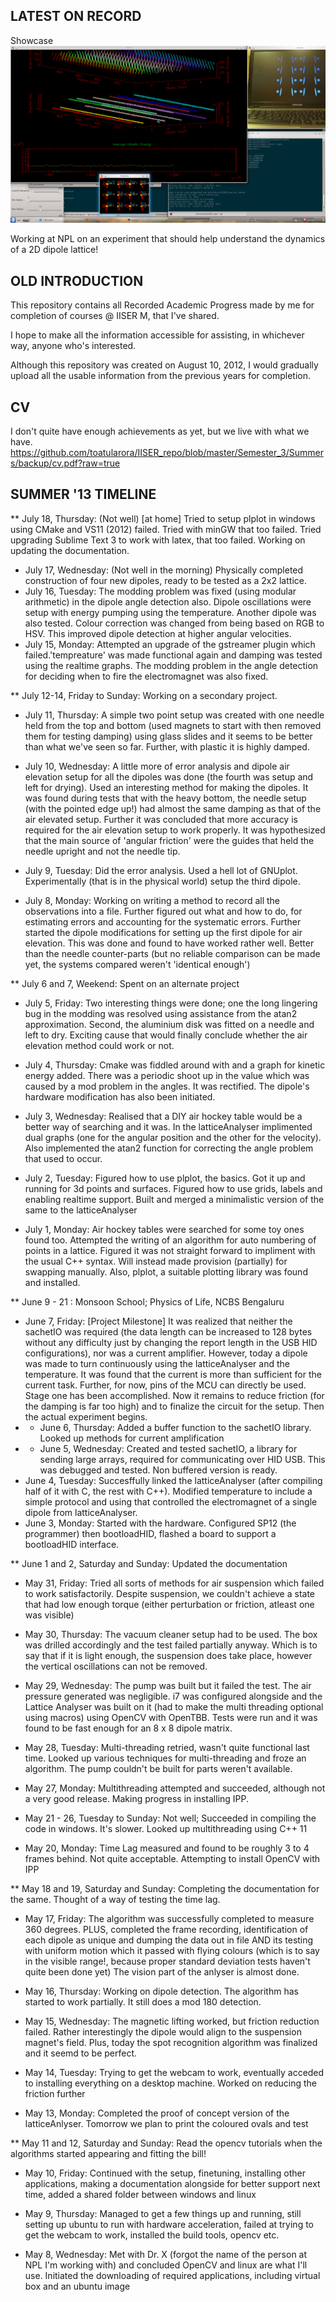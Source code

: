 LATEST ON RECORD
--
Showcase
![Under Progress](Summers_2013/NPL/latticeAnalyser/snapshot12.png "More than Proof of Concept")

Working at NPL on an experiment that should help understand the dynamics of a 2D dipole lattice!

OLD INTRODUCTION
--

This repository contains all Recorded Academic Progress made by me for completion of courses @ IISER M, that I've shared.

I hope to make all the information accessible for assisting, in whichever way, anyone who's interested.

Although this repository was created on August 10, 2012, I would gradually upload all the usable information from the previous years for completion.

CV
--
I don't quite have enough achievements as yet, but we live with what we have.
https://github.com/toatularora/IISER_repo/blob/master/Semester_3/Summers/backup/cv.pdf?raw=true


SUMMER '13 TIMELINE
--
** July 18, Thursday: (Not well) [at home] Tried to setup plplot in windows using CMake and VS11 (2012) failed. Tried with minGW that too failed. Tried upgrading Sublime Text 3 to work with latex, that too failed. Working on updating the documentation.
* July 17, Wednesday: (Not well in the morning) Physically completed construction of four new dipoles, ready to be tested as a 2x2 lattice.
* July 16, Tuesday: The modding problem was fixed (using modular arithmetic) in the dipole angle detection also. Dipole oscillations were setup with energy pumping using the temperature. Another dipole was also tested. Colour correction was changed from being based on RGB to HSV. This improved dipole detection at higher angular velocities.
* July 15, Monday: Attempted an upgrade of the gstreamer plugin which failed.'tempreature' was made functional again and damping was tested using the realtime graphs. The modding problem in the angle detection for deciding when to fire the electromagnet was also fixed.

** July 12-14, Friday to Sunday: Working on a secondary project.

* July 11, Thursday: A simple two point setup was created with one needle held from the top and bottom (used magnets to start with then removed them for testing damping) using glass slides and it seems to be better than what we've seen so far. Further, with plastic it is highly damped.

* July 10, Wednesday: A little more of error analysis and dipole air elevation setup for all the dipoles was done (the fourth was setup and left for drying). Used an interesting method for making the dipoles. It was found during tests that with the heavy bottom, the needle setup (with the pointed edge up!) had almost the same damping as that of the air elevated setup. Further it was concluded that more accuracy is required for the air elevation setup to work properly. It was hypothesized that the main source of 'angular friction' were the guides that held the needle upright and not the needle tip.

* July 9, Tuesday: Did the error analysis. Used a hell lot of GNUplot. Experimentally (that is in the physical world) setup the third dipole.

* July 8, Monday: Working on writing a method to record all the observations into a file. Further figured out what and how to do, for estimating errors and accounting for the systematic errors. Further started the dipole modifications for setting up the first dipole for air elevation. This was done and found to have worked rather well. Better than the needle counter-parts (but no reliable comparison can be made yet, the systems compared weren't 'identical enough')

** July 6 and 7, Weekend: Spent on an alternate project

* July 5, Friday: Two interesting things were done; one the long lingering bug in the modding was resolved using assistance from the atan2 approximation. Second, the aluminium disk was fitted on a needle and left to dry. Exciting cause that would finally conclude whether the air elevation method could work or not.

* July 4, Thursday: Cmake was fiddled around with and a graph for kinetic energy added. There was a periodic shoot up in the value which was caused by a mod problem in the angles. It was rectified. The dipole's hardware modification has also been initiated.

* July 3, Wednesday: Realised that a DIY air hockey table would be a better way of searching and it was. In the latticeAnalyser implimented dual graphs (one for the angular position and the other for the velocity). Also implemented the atan2 function for correcting the angle problem that used to occur.

* July 2, Tuesday: Figured how to use plplot, the basics. Got it up and running for 3d points and surfaces. Figured how to use grids, labels and enabling realtime support. Built and merged a minimalistic version of the same to the latticeAnalyser

* July 1, Monday: Air hockey tables were searched for some toy ones found too. Attempted the writing of an algorithm for auto numbering of points in a lattice. Figured it was not straight forward to impliment with the usual C++ syntax. Will instead made provision (partially) for swapping manually. Also, plplot, a suitable plotting library was found and installed.

** June 9 - 21 : Monsoon School; Physics of Life, NCBS Bengaluru

* June 7, Friday: [Project Milestone] It was realized that neither the sachetIO was required (the data length can be increased to 128 bytes without any difficulty just by changing the report length in the USB HID configurations), nor was a current amplifier. However, today a dipole was made to turn continuously using the latticeAnalyser and the temperature. It was found that the current is more than sufficient for the current task. Further, for now, pins of the MCU can directly be used. Stage one has been accomplished. Now it remains to reduce friction (for the damping is far too high) and to finalize the circuit for the setup. Then the actual experiment begins.
* * June 6, Thursday: Added a buffer function to the sachetIO library. Looked up methods for current amplification
* * June 5, Wednesday: Created and tested sachetIO, a library for sending large arrays, required for communicating over HID USB. This was debugged and tested. Non buffered version is ready.
* June 4, Tuesday: Succesffully linked the latticeAnalyser (after compiling half of it with C, the rest with C++). Modified temperature to include a simple protocol and using that controlled the electromagnet of a single dipole from latticeAnalyser.
* June 3, Monday: Started with the hardware. Configured SP12 (the programmer) then bootloadHID, flashed a board to support a bootloadHID interface.

** June 1 and 2, Saturday and Sunday: Updated the documentation

* May 31, Friday: Tried all sorts of methods for air suspension which failed to work satisfactorily. Despite suspension, we couldn't achieve a state that had low enough torque (either perturbation or friction, atleast one was visible)
* May 30, Thursday: The vacuum cleaner setup had to be used. The box was drilled accordingly and the test failed partially anyway. Which is to say that if it is light enough, the suspension does take place, however the vertical oscillations can not be removed.
* May 29, Wednesday: The pump was built but it failed the test. The air pressure generated was negligible. i7 was configured alongside and the Lattice Analyser was built on it (had to make the multi threading optional using macros) using OpenCV with OpenTBB. Tests were run and it was found to be fast enough for an 8 x 8 dipole matrix.
* May 28, Tuesday: Multi-threading retried, wasn't quite functional last time. Looked up various techniques for multi-threading and froze an algorithm. The pump couldn't be built for parts weren't available.
* May 27, Monday: Multithreading attempted and succeeded, although not a very good release. Making progress in installing IPP.

* May 21 - 26, Tuesday to Sunday: Not well; Succeeded in compiling the code in windows. It's slower. Looked up multithreading using C++ 11

* May 20, Monday: Time Lag measured and found to be roughly 3 to 4 frames behind. Not quite acceptable. Attempting to install OpenCV with IPP

** May 18 and 19, Saturday and Sunday: Completing the documentation for the same. Thought of a way of testing the time lag.

* May 17, Friday: The algorithm was successfully completed to measure 360 degrees. PLUS, completed the frame recording, identification of each dipole as unique and dumping the data out in file AND its testing with uniform motion which it passed with flying colours (which is to say in the visible range!, because proper standard deviation tests haven't quite been done yet) The vision part of the anlyser is almost done.

* May 16, Thursday: Working on dipole detection. The algorithm has started to work partially. It still does a mod 180 detection.

* May 15, Wednesday: The magnetic lifting worked, but friction reduction failed. Rather interestingly the dipole would align to the suspension magnet's field. Plus, today the spot recognition algorithm was finalized and it seemd to be perfect.

* May 14, Tuesday: Trying to get the webcam to work, eventually acceded to installing everything on a desktop machine. Worked on reducing the friction further

* May 13, Monday: Completed the proof of concept version of the latticeAnlyser. Tomorrow we plan to print the coloured ovals and test

** May 11 and 12, Saturday and Sunday: Read the opencv tutorials when the algorithms started appearing and fitting the bill!

* May 10, Friday: Continued with the setup, finetuning, installing other applications, making a documentation alongside for better support next time, added a shared folder between windows and linux

* May 9, Thursday: Managed to get a few things up and running, still setting up ubuntu to run with hardware acceleration, failed at trying to get the webcam to work, installed the build tools, opencv etc.

* May 8, Wednesday: Met with Dr. X (forgot the name of the person at NPL I'm working with) and concluded OpenCV and linux are what I'll use. Initiated the downloading of required applications, including virtual box and an ubuntu image
